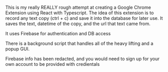 This is my really REALLY rough attempt at creating a Google Chrome Extension using React with Typescript. The idea of this extension is to record any text copy (ctrl + c) and save it into the database for later use. It saves the text, datetime of the copy, and the url that text came from.

It uses Firebase for authentication and DB access

There is a background script that handles all of the heavy lifting and a popup GUI. 

Firebase info has been redacted, and you would need to sign up for your own account to be provided with credientals